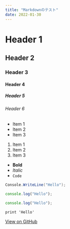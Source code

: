 ```yaml
---
title: "Markdownのテスト"
date: 2022-01-30
---
```


# Header 1
## Header 2
### Header 3
#### Header 4
##### Header 5
###### Header 6

- Item 1
- Item 2
- Item 3

1. Item 1
2. Item 2
3. Item 3

- **Bold**
- _Italic_
- `Code`

```csharp
Console.WriteLine("Hello");
```

```ts
console.log("Hello");
```

```js
console.log("Hello");
```

```tsql
print 'Hello'
```

[View on GitHub](https://github.com/ichiroku11/blog)
